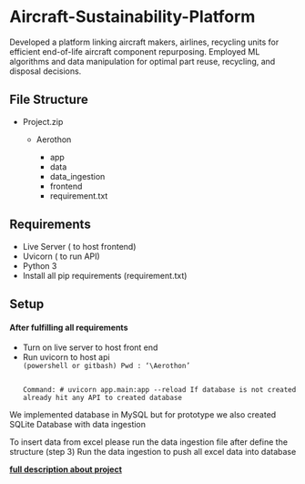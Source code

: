 # Aircraft-Sustainability-Platform
Developed a platform linking aircraft makers, airlines, recycling units for efficient end-of-life aircraft component repurposing. Employed ML algorithms and data manipulation for optimal part reuse, recycling, and disposal decisions.


<h2>File Structure</h2>
<ul>
  <li>Project.zip</li>
  <ul>
  <li>Aerothon</li>
    <ul>
      <li>app</li>
      <li>data</li>
      <li>data_ingestion</li>
      <li>frontend</li>
      <li>requirement.txt</a></li>
  </ul>
</ul>
</ul>

<h2>Requirements </h2>
<ul>
  <li>Live Server ( to host frontend)</li>
  <li>Uvicorn ( to run API)</li>
  <li>Python 3</li>
  <li>Install all pip requirements (requirement.txt)</li>
</ul>


<h2>Setup</h2>

<h4>After fulfilling all requirements</h4>

<ul>
  <li>Turn on live server to host front end</li>
  <li>Run uvicorn to host api</li>
  <code>(powershell or gitbash) Pwd : ‘\Aerothon’

Command:
	#  uvicorn app.main:app --reload
If database is not created already hit any API to created database
    </code>
</ul>

	
We implemented database in MySQL but for prototype we also created SQLite Database with data ingestion

To insert data from excel please run the data ingestion file after define the structure (step 3) 
Run the data ingestion to push all excel data into database

<strong><a href="https://docs.google.com/document/d/1KoRptbmsZqsTzyUJpf-s8w5kkR4fDj4dHH5sLuFSIwE/edit?usp=sharing">full description about project</a></strong>
